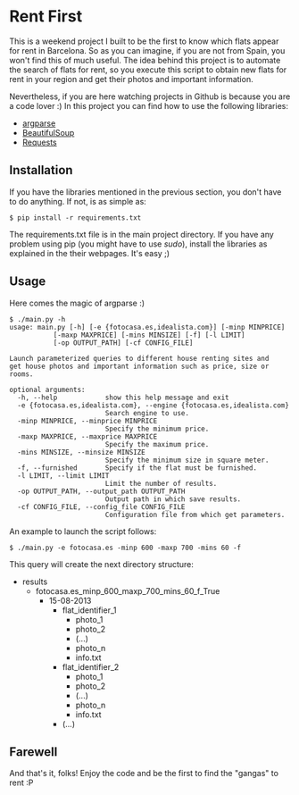 Rent First
=======

This is a weekend project I built to be the first to know which flats appear for rent in Barcelona. So as you can imagine, if you are not from Spain, you won't find this of much useful. The idea behind this project is to automate the search of flats for rent, so you execute this script to obtain new flats for rent in your region and get their photos and important information.

Nevertheless, if you are here watching projects in Github is because you are a code lover :) In this project you can find how to use the following libraries:

- [argparse](http://docs.python.org/dev/library/argparse.html)
- [BeautifulSoup](http://docs.python-requests.org/en/latest/)
- [Requests](http://www.crummy.com/software/BeautifulSoup/)

Installation
----------------

If you have the libraries mentioned in the previous section, you don't have to do anything. If not, is as simple as:

    $ pip install -r requirements.txt

The requirements.txt file is in the main project directory. If you have any problem using pip (you might have to use *sudo*), install the libraries as explained in the their webpages. It's easy ;)

Usage
----------

Here comes the magic of argparse :)

    $ ./main.py -h
    usage: main.py [-h] [-e {fotocasa.es,idealista.com}] [-minp MINPRICE]
               [-maxp MAXPRICE] [-mins MINSIZE] [-f] [-l LIMIT]
               [-op OUTPUT_PATH] [-cf CONFIG_FILE]

    Launch parameterized queries to different house renting sites and 
    get house photos and important information such as price, size or rooms.

    optional arguments:
      -h, --help            show this help message and exit
      -e {fotocasa.es,idealista.com}, --engine {fotocasa.es,idealista.com}
                            Search engine to use.
      -minp MINPRICE, --minprice MINPRICE
                            Specify the minimum price.
      -maxp MAXPRICE, --maxprice MAXPRICE
                            Specify the maximum price.
      -mins MINSIZE, --minsize MINSIZE
                            Specify the minimum size in square meter.
      -f, --furnished       Specify if the flat must be furnished.
      -l LIMIT, --limit LIMIT
                            Limit the number of results.
      -op OUTPUT_PATH, --output_path OUTPUT_PATH
                            Output path in which save results.
      -cf CONFIG_FILE, --config_file CONFIG_FILE
                            Configuration file from which get parameters.

An example to launch the script follows:

    $ ./main.py -e fotocasa.es -minp 600 -maxp 700 -mins 60 -f

This query will create the next directory structure:

- results
    - fotocasa.es\_minp\_600\_maxp\_700\_mins\_60\_f\_True
        - 15-08-2013
            - flat\_identifier\_1
                - photo\_1
                - photo\_2
                - (...)
                - photo\_n
                - info.txt
            - flat\_identifier\_2
                - photo\_1
                - photo\_2
                - (...)
                - photo\_n
                - info.txt
            - (...)

Farewell
-------------

And that's it, folks! Enjoy the code and be the first to find the "gangas" to rent :P
